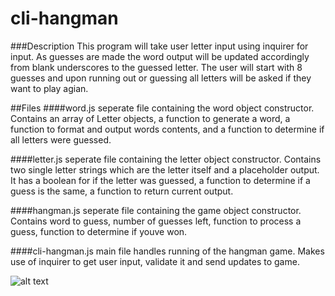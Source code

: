 # cli-hangman

###Description
This program will take user letter input using inquirer for input. As guesses are made the word output will be updated accordingly from blank underscores to the guessed letter. The user will start with 8 guesses and upon running out or guessing all letters will be asked if they want to play agian.


##Files
####word.js
	seperate file containing the word object constructor. Contains an array of Letter objects, a function to generate a word, a function to format and output words contents, and a function to determine if all letters were guessed.

####letter.js
	seperate file containing the letter object constructor. Contains two single letter strings which are the letter itself and a placeholder output. It has a boolean for if the letter was guessed, a function to determine if a guess is the same, a function to return current output.

####hangman.js
	seperate file containing the game object constructor. Contains word to guess, number of guesses left, function to process a guess, function to determine if youve won.

####cli-hangman.js
	main file handles running of the hangman game. Makes use of inquirer to get user input, validate it and send updates to game.
	
![alt text](https://raw.githubusercontent.com/asehlers/cli-hangman/codedemo.png)	
